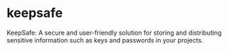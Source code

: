 # keepsafe
KeepSafe: A secure and user-friendly solution for storing and distributing sensitive information such as keys and passwords in your projects.
